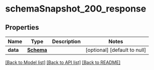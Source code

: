 # schemaSnapshot_200_response

## Properties
Name | Type | Description | Notes
------------ | ------------- | ------------- | -------------
**data** | [**Schema**](Schema.md) |  | [optional] [default to null]

[[Back to Model list]](../README.md#documentation-for-models) [[Back to API list]](../README.md#documentation-for-api-endpoints) [[Back to README]](../README.md)


